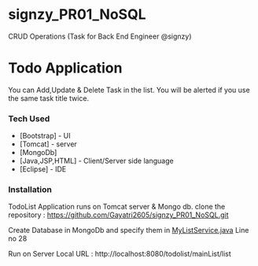 # signzy_PR01_NoSQL
CRUD Operations (Task for Back End Engineer @signzy)

# Todo Application
You can Add,Update & Delete Task in the list.
You will be alerted if you use the same task title twice.

### Tech Used

* [Bootstrap] - UI
* [Tomcat] - server
* [MongoDb]
* [Java,JSP,HTML] - Client/Server side language
* [Eclipse] - IDE

### Installation

TodoList Application runs on Tomcat server & Mongo db.
clone the repository : https://github.com/Gayatri2605/signzy_PR01_NoSQL.git

Create Database in MongoDb and specify them in [MyListService.java](https://github.com/Gayatri2605/signzy_PR01_NoSQL/blob/master/todolist/src/main/java/com/signzy/todolist/MyListService.java) Line no 28

Run on Server
Local URL : http://localhost:8080/todolist/mainList/list
